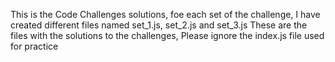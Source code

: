 This is the Code Challenges solutions, foe each set of the challenge, I have created different files named set_1.js, set_2.js and set_3.js
These are the files with the solutions to the challenges, Please ignore the index.js file used for practice
